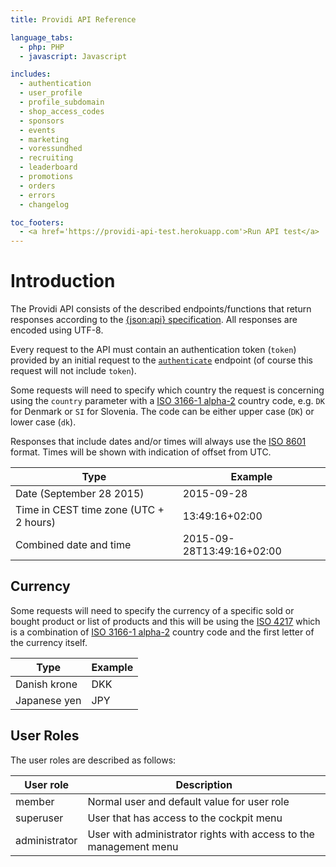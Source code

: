 ```yaml
---
title: Providi API Reference

language_tabs:
  - php: PHP
  - javascript: Javascript

includes:
  - authentication
  - user_profile
  - profile_subdomain
  - shop_access_codes
  - sponsors
  - events
  - marketing
  - voressundhed
  - recruiting
  - leaderboard
  - promotions
  - orders
  - errors
  - changelog

toc_footers:
  - <a href='https://providi-api-test.herokuapp.com'>Run API test</a>
---
```


# Introduction
The Providi API consists of the described endpoints/functions that return responses according to the [{json:api} specification](http://jsonapi.org). All responses are encoded using UTF-8.

Every request to the API must contain an authentication token (`token`) provided by an initial request to the [`authenticate`](#authentication) endpoint (of course this request will not include `token`).

Some requests will need to specify which country the request is concerning using the `country` parameter with a [ISO 3166-1 alpha-2](https://www.iso.org/obp/ui/#search) country code, e.g. `DK` for Denmark or `SI` for Slovenia. The code can be either upper case (`DK`) or lower case (`dk`).

Responses that include dates and/or times will always use the [ISO 8601](https://en.wikipedia.org/wiki/ISO_8601) format. Times will be shown with indication of offset from UTC.

| Type | Example |
| ---- | ------- |
| Date (September 28 2015) | 2015-09-28 |
| Time in CEST time zone (UTC + 2 hours) | 13:49:16+02:00 |
| Combined date and time | 2015-09-28T13:49:16+02:00 |

## Currency
Some requests will need to specify the currency of a specific sold or bought product or list of products and this will be using the [ISO 4217](https://en.wikipedia.org/wiki/ISO_4217) which is a combination of [ISO 3166-1 alpha-2](https://www.iso.org/obp/ui/#search) country code and the first letter of the currency itself.

| Type | Example |
| ---- | ------- |
| Danish krone | DKK |
| Japanese yen | JPY |

## User Roles
The user roles are described as follows:

| User role       | Description
| --------------- | -----------
|  member         | Normal user and default value for user role
|  superuser      | User that has access to the cockpit menu
|  administrator  | User with administrator rights with access to the management menu
